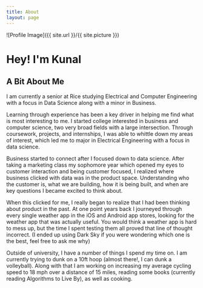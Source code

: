 ```yaml
---
title: About
layout: page
---
```

![Profile Image]({{ site.url }}/{{ site.picture }})

# Hey! I'm Kunal

## A Bit About Me

<p>I am currently a senior at Rice studying Electrical and Computer Engineering with a focus in Data Science along with a minor in Business.</p>
<p>Learning through experience has been a key driver in helping me find what is most interesting to me. I started college interested in business and computer science, two very broad fields with a large intersection. Through coursework, projects, and internships, I was able to whittle down my areas of interest, which led me to major in Electrical Engineering with a focus in data science.</p>
<p>Business started to connect after I focused down to data science. After taking a marketing class my sophomore year which opened my eyes to customer interaction and being customer focused, I realized where business clicked with data was in the product space. Understanding who the customer is, what we are building, how it is being built, and when are key questions I became excited to think about.</p>
<p>When this clicked for me, I really began to realize that I had been thinking about product in the past. At one point years back I journeyed through every single weather app in the iOS and Android app stores, looking for the weather app that was actually useful. You would think a weather app is hard to mess up, but the time I spent testing them all proved that line of thought incorrect. (I ended up using Dark Sky if you were wondering which one is the best, feel free to ask me why)</p>
<p>Outside of university, I have a number of things I spend my time on. I am currently trying to dunk on a 10ft hoop (almost there!, I can dunk a volleyball). Along with that I am working on increasing my average cycling speed to 18 mph over a distance of 15 miles, reading some books (currently reading Algorithms to Live By), as well as cooking.<p>
